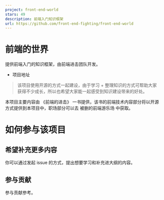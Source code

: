 ```yaml
---
project: front-end-world
stars: 49
description: 前端入门知识框架
url: https://github.com/front-end-fighting/front-end-world
---
```


前端的世界
=====

提供前端入门的知识框架，由前端进击团队开发。

-   项目地址

> 该项目使用开源的方式一起建设，由于学习 + 整理知识的方式可帮助大家获得不少成长，所以也希望大家能一起感受到知识建设带来的好处。

本项目主要内容由 《前端的进击》 一书提供，该书的前端技术内容部分将以开源方式提供到本项目中，职场部分可以去 被删的前端游乐场 中获取。

如何参与该项目
=======

希望补充更多内容
--------

你可以通过发起 issue 的方式，提出想要学习和补充进大纲的内容。

参与贡献
----

参与贡献参考。
